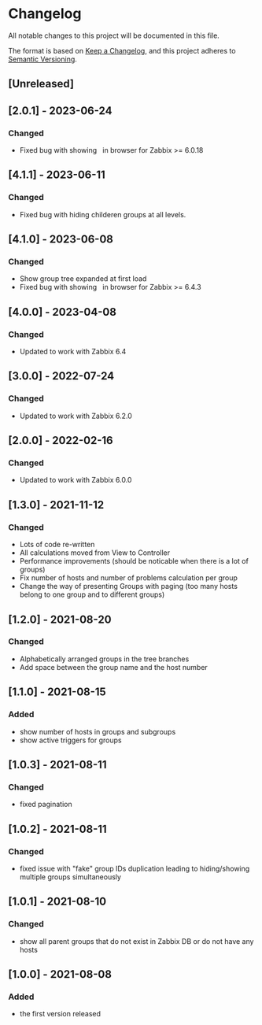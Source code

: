 # Changelog
All notable changes to this project will be documented in this file.

The format is based on [Keep a Changelog](https://keepachangelog.com/en/1.0.0/),
and this project adheres to [Semantic Versioning](https://semver.org/spec/v2.0.0.html).

## [Unreleased]

## [2.0.1] - 2023-06-24
### Changed
- Fixed bug with showing &nbsp; in browser for Zabbix >= 6.0.18

## [4.1.1] - 2023-06-11
### Changed
- Fixed bug with hiding childeren groups at all levels.

## [4.1.0] - 2023-06-08
### Changed
- Show group tree expanded at first load
- Fixed bug with showing &nbsp; in browser for Zabbix >= 6.4.3

## [4.0.0] - 2023-04-08
### Changed
- Updated to work with Zabbix 6.4

## [3.0.0] - 2022-07-24
### Changed
- Updated to work with Zabbix 6.2.0

## [2.0.0] - 2022-02-16
### Changed
- Updated to work with Zabbix 6.0.0

## [1.3.0] - 2021-11-12
### Changed
- Lots of code re-written
- All calculations moved from View to Controller
- Performance improvements (should be noticable when there is a lot of groups)
- Fix number of hosts and number of problems calculation per group
- Change the way of presenting Groups with paging (too many hosts belong to one group and to different groups)

## [1.2.0] - 2021-08-20
### Changed
- Alphabetically arranged groups in the tree branches
- Add space between the group name and the host number

## [1.1.0] - 2021-08-15
### Added
- show number of hosts in groups and subgroups
- show active triggers for groups

## [1.0.3] - 2021-08-11
### Changed
- fixed pagination

## [1.0.2] - 2021-08-11
### Changed
- fixed issue with "fake" group IDs duplication leading to hiding/showing multiple groups simultaneously

## [1.0.1] - 2021-08-10
### Changed
- show all parent groups that do not exist in Zabbix DB or do not have any hosts

## [1.0.0] - 2021-08-08
### Added
- the first version released
